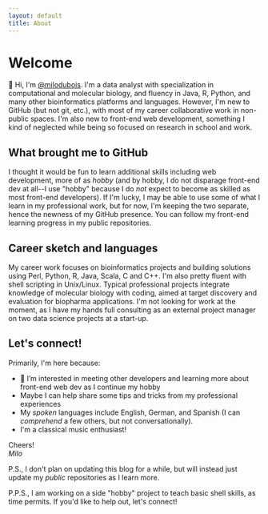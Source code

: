 ```yaml
---
layout: default
title: About
---
```


# Welcome

👋 Hi, I'm [@milodubois](https://github.com/milodubois). I'm a data analyst with specialization in computational and molecular biology, and fluency in Java, R, Python, and many other bioinformatics platforms and languages. However, I'm new to GitHub (but not git, etc.), with most of my career collaborative work in non-public spaces. I'm also new to front-end web development, something I kind of neglected while being so focused on research in school and work.  

## What brought me to GitHub

I thought it would be fun to learn additional skills including web development, more of as *hobby* (and by hobby, I do not disparage front-end dev at all--I use "hobby" because I do _not_ expect to become as skilled as most front-end developers). If I'm lucky, I may be able to use some of what I learn in my professional work, but for now, I'm keeping the two separate, hence the newness of my GitHub presence. You can follow my front-end learning progress in my public repositories.

## Career sketch and languages

My career work focuses on bioinformatics projects and building solutions using Perl, Python, R, Java, Scala, C and C++. I'm also pretty fluent with shell scripting in Unix/Linux. Typical professional projects integrate knowledge of molecular biology with coding, aimed at target discovery and evaluation for biopharma applications. I'm not looking for work at the moment, as I have my hands full consulting as an external project manager on two data science projects at a start-up.

## Let's connect!

Primarily, I'm here because:

- 👀 I’m interested in meeting other developers and learning more about front-end web dev as I continue my hobby
- Maybe I can help share some tips and tricks from my professional experiences
- My *spoken* languages include English, German, and Spanish (I can *comprehend* a few others, but not conversationally).
- I'm a classical music enthusiast!  


Cheers!  
*Milo*

P.S., I don't plan on updating this blog for a while, but will instead just update my *public* repositories as I learn more.

P.P.S., I am working on a side "hobby" project to teach basic shell skills, as time permits. If you'd like to help out, let's connect!
